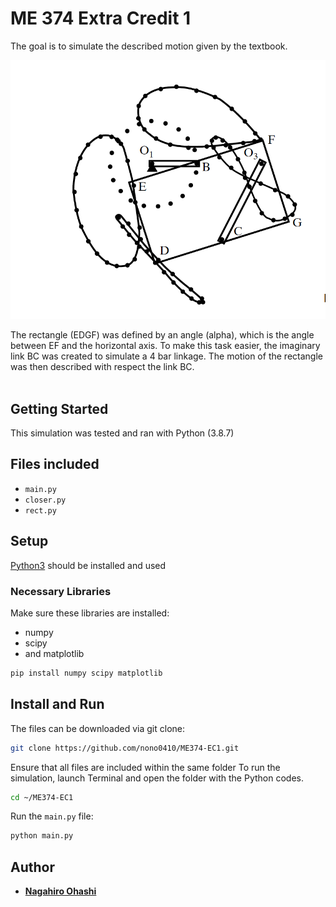 # ME 374 Extra Credit 1
The goal is to simulate the described motion given by the textbook.

![](pic1.png)

The rectangle (EDGF) was defined by an angle (alpha), which is the angle between EF and the horizontal axis. To make this task easier, the imaginary link BC was created to simulate a 4 bar linkage. The motion of the rectangle was then described with respect the link BC.
<br /><br />
## Getting Started
This simulation was tested and ran with Python (3.8.7)
## Files included
* `main.py`
* `closer.py`
* `rect.py`

## Setup
[Python3](https://www.python.org/downloads/) should be installed and used
### Necessary Libraries
Make sure these libraries are installed:

* numpy
* scipy
* and matplotlib
```bash
pip install numpy scipy matplotlib
```

## Install and Run
The files can be downloaded via git clone:
```bash
git clone https://github.com/nono0410/ME374-EC1.git
```
Ensure that all files are included within the same folder
To run the simulation, launch Terminal and open the folder with the Python codes.
```bash
cd ~/ME374-EC1
```
Run the `main.py` file:
```bash
python main.py
```
## Author
* [**Nagahiro Ohashi**](https://github.com/nono0410)
